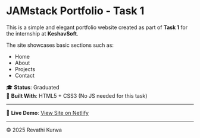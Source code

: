 # JAMstack Portfolio - Task 1

This is a simple and elegant portfolio website created as part of **Task 1** for the internship at **KeshavSoft**.

The site showcases basic sections such as:

- Home
- About
- Projects
- Contact

🎓 **Status**: Graduated  
🚀 **Built With**: HTML5 + CSS3 (No JS needed for this task)

---

🔗 **Live Demo**: [View Site on Netlify](https://inquisitive-otter-ff5cbd.netlify.app)

---

© 2025 Revathi Kurwa

